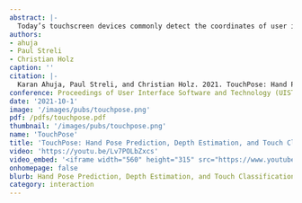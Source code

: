 ```yaml
---
abstract: |-
  Today’s touchscreen devices commonly detect the coordinates of user input using capacitive sensing. Yet, these coordinates are the mere 2D manifestations of the more complex 3D configuration of the whole hand—a sensation that touchscreen devices so far remain oblivious to. In this work, we introduce the problem of reconstructing a 3D hand skeleton from capacitive images, which encode the sparse observations captured by touch sensors. These low-resolution images represent intensity mappings that are proportional to the distance to the user’s fingers and hands. We present the first dataset of capacitive images with corresponding depth maps and 3D hand pose coordinates, comprising 65,374 aligned records from 10 participants. We introduce our supervised method TouchPose, which learns a 3D hand model and a corresponding depth map using a cross-modal trained embedding from capacitive images in our dataset. We quantitatively evaluate TouchPose’s accuracy in touch contact classification, depth estimation, and 3D joint reconstruction, showing that our model generalizes to hand poses it has never seen during training and that it can infer joints that lie outside the touch sensor’s volume. Enabled by TouchPose, we demonstrate a series of interactive apps and novel interactions on multitouch devices. These applications show TouchPose’s versatile capability to serve as a general-purpose model, operating independent of use-case, and establishing 3D hand pose as an integral part of the input dictionary for application designers and developers. We also release our dataset, code, and model to enable future work in this domain.
authors:
- ahuja
- Paul Streli
- Christian Holz
caption: ''
citation: |-
  Karan Ahuja, Paul Streli, and Christian Holz. 2021. TouchPose: Hand Pose Prediction, Depth Estimation, and Touch Classification from Capacitive Images. <i>The 34th Annual ACM Symposium on User Interface Software and Technology</i>. Association for Computing Machinery, New York, NY, USA, 997–1009. DOI:https://doi.org/10.1145/3472749.3474801
conference: Proceedings of User Interface Software and Technology (UIST) 2021
date: '2021-10-1'
image: '/images/pubs/touchpose.png'
pdf: /pdfs/touchpose.pdf
thumbnail: '/images/pubs/touchpose.png'
name: 'TouchPose'
title: 'TouchPose: Hand Pose Prediction, Depth Estimation, and Touch Classification from Capacitive Images'
video: 'https://youtu.be/Lv7POLbZxcs'
video_embed: '<iframe width="560" height="315" src="https://www.youtube.com/embed/Lv7POLbZxcs" frameborder="0" allowfullscreen></iframe>'
onhomepage: false
blurb: Hand Pose Prediction, Depth Estimation, and Touch Classification from Capacitive Images
category: interaction
---
```


